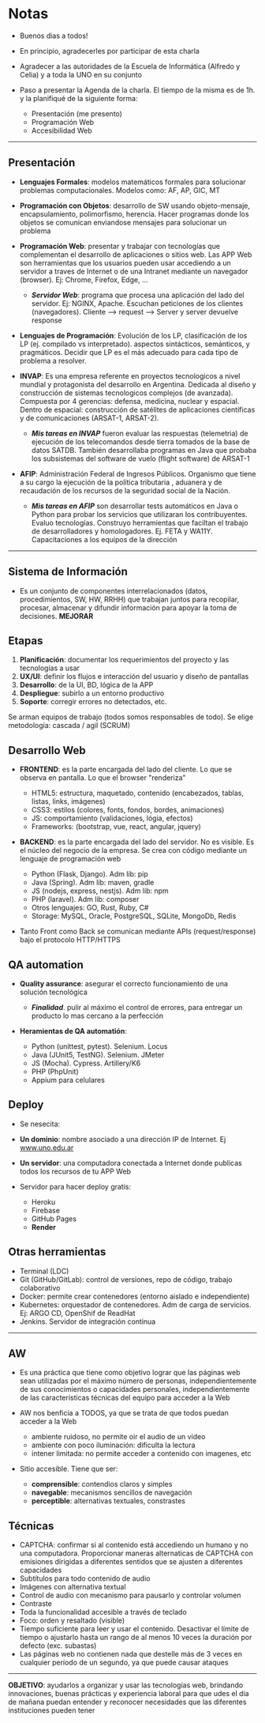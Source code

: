 # Notas

* Buenos dias a todos!
* En principio, agradecerles por participar de esta charla
* Agradecer a las autoridades de la Escuela de Informática (Alfredo y Celia) y a toda la UNO en su conjunto

* Paso a presentar la Agenda de la charla. El tiempo de la misma es de 1h. y la planifiqué de la siguiente forma:
  * Presentación (me presento)
  * Programación Web
  * Accesibilidad Web

---

## Presentación

* **Lenguajes Formales**: modelos matemáticos formales para solucionar problemas computacionales. Modelos como: AF, AP, GIC, MT

* **Programación con Objetos**: desarrollo de SW usando objeto-mensaje, encapsulamiento, polimorfismo, herencia. Hacer programas donde los objetos se comunican enviandose mensajes para solucionar un problema

* **Programación Web**: presentar y trabajar con tecnologías que complementan el desarrollo de aplicaciones o sitios web. Las APP Web son herramientas que los usuarios pueden usar accediendo a un servidor a traves de Internet o de una Intranet mediante un navegador (browser). Ej: Chrome, Firefox, Edge, ...
  * ***Servidor Web***: programa que procesa una aplicación del lado del servidor. Ej: NGINX, Apache. Escuchan peticiones de los clientes (navegadores).  Cliente --> request --> Server  y server devuelve response

* **Lenguajes de Programación**: Evolución de los LP, clasificación de los LP (ej. compilado vs interpretado). aspectos sintácticos, semánticos, y pragmáticos. Decidir que LP es el más adecuado para cada tipo de problema a resolver.

* **INVAP**: Es una empresa referente en proyectos tecnologicos a nivel mundial y protagonista del desarrollo en Argentina. Dedicada al diseño y construcción de sistemas tecnologicos complejos (de avanzada). Compuesta por 4 gerencias: defensa, medicina, nuclear y espacial. Dentro de espacial: construcción de satélites de aplicaciones científicas y de comunicaciones (ARSAT-1, ARSAT-2).
  * ***Mis tareas en INVAP*** fueron evaluar las respuestas (telemetria) de ejecución de los telecomandos desde tierra tomados de la base de datos SATDB. También desarrollaba programas en Java que probaba los subsistemas del software de vuelo (flight software) de ARSAT-1

* **AFIP**: Administración Federal de Ingresos Públicos. Organismo que tiene a su cargo la ejecución de la política tributaria , aduanera y de recaudación de los recursos de la seguridad social de la Nación.
  * ***Mis tareas en AFIP*** son desarrollar tests automáticos en Java o Python para probar los servicios que utilizaran los contribuyentes. Evaluo tecnologías. Construyo herramientas que faciltan el trabajo de desarrolladores y homologadores. Ej. FETA y WA11Y. Capacitaciones a los equipos de la dirección

---

## Sistema de Información

* Es un conjunto de componentes interrelacionados (datos, procedimientos, SW, HW, RRHH) que trabajan juntos para recopilar, procesar, almacenar y difundir información para apoyar la toma de decisiones. **MEJORAR**

## Etapas

1. **Planificación**: documentar los requerimientos del proyecto y las tecnologías a usar
1. **UX/UI**: definir los flujos e interacción del usuario y diseño de pantallas
1. **Desarrollo**: de la UI, BD, lógica de la APP
1. **Despliegue**: subirlo a un entorno productivo
1. **Soporte**: corregir errores no detectados, etc.

Se arman equipos de trabajo (todos somos responsables de todo). Se elige metodología:  cascada / agil (SCRUM)

## Desarrollo Web

* **FRONTEND**: es la parte encargada del lado del cliente. Lo que se observa en pantalla. Lo que el browser "renderiza"
  * HTML5: estructura, maquetado, contenido (encabezados, tablas, listas, links, imágenes)
  * CSS3: estilos (colores, fonts, fondos, bordes, animaciones)
  * JS: comportamiento (validaciones, lógia, efectos)
  * Frameworks: (bootstrap, vue, react, angular, jquery)

* **BACKEND**: es la parte encargada del lado del servidor. No es visible. Es el núcleo del negocio de la empresa. Se crea con código mediante un lenguaje de programación web
  * Python (Flask, Django). Adm lib: pip
  * Java (Spring). Adm lib: maven, gradle
  * JS (nodejs, express, nestjs). Adm lib: npm
  * PHP (laravel). Adm lib: composer
  * Otros lenguajes: GO, Rust, Ruby, C#
  * Storage: MySQL, Oracle, PostgreSQL, SQLite, MongoDb, Redis

* Tanto Front como Back se comunican mediante APIs (request/response) bajo el protocolo HTTP/HTTPS

## QA automation

* **Quality assurance**: asegurar el correcto funcionamiento de una solución tecnológica
  * ***Finalidad***. pulir al máximo el control de errores, para entregar un producto lo mas cercano a la perfección

* **Heramientas de QA automatión**:
  * Python (unittest, pytest). Selenium. Locus
  * Java (JUnit5, TestNG). Selenium. JMeter
  * JS (Mocha). Cypress. Artillery/K6
  * PHP (PhpUnit)
  * Appium para celulares

## Deploy

* Se nesecita:

* **Un dominio**: nombre asociado a una dirección IP de Internet. Ej www.uno.edu.ar

* **Un servidor**: una computadora conectada a Internet donde publicas todos los recursos de tu APP Web

* Servidor para hacer deploy gratis:
  * Heroku
  * Firebase
  * GitHub Pages
  * **Render**

## Otras herramientas

* Terminal (LDC)
* Git (GitHub/GitLab): control de versiones, repo de código, trabajo colaborativo
* Docker: permite crear contenedores (entorno aislado e independiente)
* Kubernetes: orquestador de contenedores. Adm de carga de servicios. Ej:  ARGO CD, OpenShif de ReadHat
* Jenkins. Servidor de integración continua

---

## AW

* Es una práctica que tiene como objetivo lograr que las páginas web sean utilizadas por el máximo número de personas, independientemente de sus conocimientos o capacidades personales, independientemente de las características técnicas del equipo para acceder a la Web

* AW nos benficia a TODOS, ya que se trata de que todos puedan acceder a la Web
  * ambiente ruidoso, no permite oir el audio de un video
  * ambiente con poco iluminación: dificulta la lectura
  * intener limitada: no permite acceder a contenido con imagenes, etc

* Sitio accesible. Tiene que ser:
  * **comprensible**: contendios claros y simples
  * **navegable**: mecanismos sencillos de navegación
  * **perceptible**: alternativas textuales, constrastes

## Técnicas

* CAPTCHA: confirmar si al contenido está accediendo un humano y no una computadora. Proporcionar maneras alternaticas de CAPTCHA con emisiones dirigidas a diferentes sentidos que se ajusten a diferentes capacidades
* Subtítulos para todo contenido de audio
* Imágenes con alternativa textual
* Control de audio con mecanismo para pausarlo y controlar volumen
* Contraste
* Toda la funcionalidad accesible a través de teclado
* Foco: orden y resaltado (visible)
* Tiempo suficiente para leer y usar el contenido.  Desactivar el límite de tiempo o ajustarlo hasta un rango de al menos 10 veces la duración por defecto (exc. subastas)
* Las páginas web no contienen nada que destelle más de 3 veces en cualquier período de un segundo, ya que puede causar ataques

---

**OBJETIVO**: ayudarlos a organizar y usar las tecnologías web, brindando innovaciones, buenas prácticas y experiencia laboral para que udes el día de mañana puedan entender y reconocer necesidades que las diferentes instituciones pueden tener
